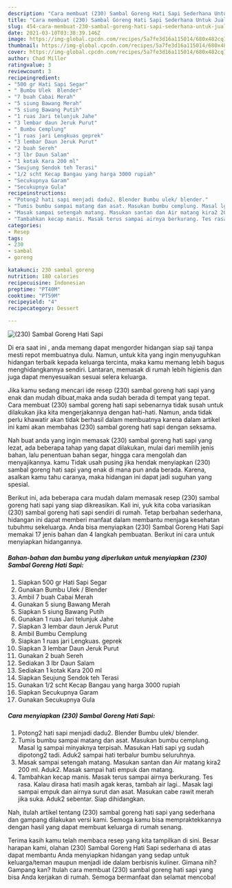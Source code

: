```yaml
---
description: "Cara membuat (230) Sambal Goreng Hati Sapi Sederhana Untuk Jualan"
title: "Cara membuat (230) Sambal Goreng Hati Sapi Sederhana Untuk Jualan"
slug: 454-cara-membuat-230-sambal-goreng-hati-sapi-sederhana-untuk-jualan
date: 2021-03-10T03:38:39.146Z
image: https://img-global.cpcdn.com/recipes/5a7fe3d16a115014/680x482cq70/230-sambal-goreng-hati-sapi-foto-resep-utama.jpg
thumbnail: https://img-global.cpcdn.com/recipes/5a7fe3d16a115014/680x482cq70/230-sambal-goreng-hati-sapi-foto-resep-utama.jpg
cover: https://img-global.cpcdn.com/recipes/5a7fe3d16a115014/680x482cq70/230-sambal-goreng-hati-sapi-foto-resep-utama.jpg
author: Chad Miller
ratingvalue: 3
reviewcount: 3
recipeingredient:
- "500 gr Hati Sapi Segar"
- " Bumbu Ulek  Blender"
- "7 buah Cabai Merah"
- "5 siung Bawang Merah"
- "5 siung Bawang Putih"
- "1 ruas Jari telunjuk Jahe"
- "3 lembar daun Jeruk Purut"
- " Bumbu Cemplung"
- "1 ruas jari Lengkuas geprek"
- "3 lembar Daun Jeruk Purut"
- "2 buah Sereh"
- "3 lbr Daun Salam"
- "1 kotak Kara 200 ml"
- "Seujung Sendok teh Terasi"
- "1/2 scht Kecap Bangau yang harga 3000 rupiah"
- "Secukupnya Garam"
- "Secukupnya Gula"
recipeinstructions:
- "Potong2 hati sapi menjadi dadu2. Blender Bumbu ulek/ blender."
- "Tumis bumbu sampai matang dan asat. Masukan bumbu cemplung. Masal lg sampai minyaknya terpisah. Masukan Hati sapi yg sudah dipotong2 tadi. Aduk2 sampai hati terbalur bumbu seluruhnya."
- "Masak sampai setengah matang. Masukan santan dan Air matang kira2 200 ml. Aduk2. Masak sampai hati empuk dan matang."
- "Tambahkan kecap manis. Masak terus sampai airnya berkurang. Tes rasa. Kalau dirasa hati masih agak keras, tambah air lagi.. Masak lagi sampai empuk dan airnya surut dan asat. Masukan cabe rawit merah jika suka. Aduk2 sebentar. Siap dihidangkan."
categories:
- Resep
tags:
- 230
- sambal
- goreng

katakunci: 230 sambal goreng 
nutrition: 180 calories
recipecuisine: Indonesian
preptime: "PT40M"
cooktime: "PT59M"
recipeyield: "4"
recipecategory: Dessert

---
```



![(230) Sambal Goreng Hati Sapi](https://img-global.cpcdn.com/recipes/5a7fe3d16a115014/680x482cq70/230-sambal-goreng-hati-sapi-foto-resep-utama.jpg)

Di era  saat ini , anda memang dapat mengorder hidangan siap saji tanpa mesti repot membuatnya dulu. Namun, untuk kita yang ingin menyuguhkan hidangan terbaik kepada keluarga tercinta, maka kamu memang lebih bagus menghidangkannya sendiri. Lantaran, memasak di rumah lebih higienis dan juga dapat menyesuaikan sesuai selera keluarga.

Jika kamu sedang mencari ide resep (230) sambal goreng hati sapi yang enak dan mudah dibuat,maka anda sudah berada di tempat yang tepat. Cara membuat (230) sambal goreng hati sapi  sebenarnya tidak susah untuk dilakukan jika kita mengerjakannya dengan hati-hati. Namun, anda tidak perlu khawatir akan tidak berhasil dalam membuatnya 
karena dalam artikel ini kami akan membahas (230) sambal goreng hati sapi dengan seksama.  



Nah buat anda yang ingin memasak (230) sambal goreng hati sapi yang lezat, ada beberapa tahap yang dapat dilakukan, mulai dari memilih jenis bahan, lalu penentuan bahan segar, hingga cara mengolah dan menyajikannya. kamu Tidak usah pusing jika hendak menyiapkan (230) sambal goreng hati sapi yang enak di mana pun anda berada. Karena, asalkan kamu  tahu caranya, maka hidangan ini dapat jadi suguhan yang spesial.

Berikut ini, ada beberapa cara mudah dalam memasak resep (230) sambal goreng hati sapi yang siap dikreasikan. Kali ini, yuk kita coba variasikan (230) sambal goreng hati sapi sendiri di rumah. Tetap berbahan sederhana, hidangan ini dapat memberi manfaat dalam membantu menjaga kesehatan tubuhmu sekeluarga. Anda bisa menyiapkan (230) Sambal Goreng Hati Sapi memakai 17 jenis bahan dan 4 langkah pembuatan. Berikut ini cara untuk menyiapkan hidangannya.

<!--inarticleads1-->

##### Bahan-bahan dan bumbu yang diperlukan untuk menyiapkan (230) Sambal Goreng Hati Sapi:

1. Siapkan 500 gr Hati Sapi Segar
1. Gunakan  Bumbu Ulek / Blender
1. Ambil 7 buah Cabai Merah
1. Gunakan 5 siung Bawang Merah
1. Siapkan 5 siung Bawang Putih
1. Gunakan 1 ruas Jari telunjuk Jahe
1. Siapkan 3 lembar daun Jeruk Purut
1. Ambil  Bumbu Cemplung
1. Siapkan 1 ruas jari Lengkuas. geprek
1. Siapkan 3 lembar Daun Jeruk Purut
1. Gunakan 2 buah Sereh
1. Sediakan 3 lbr Daun Salam
1. Sediakan 1 kotak Kara 200 ml
1. Siapkan Seujung Sendok teh Terasi
1. Gunakan 1/2 scht Kecap Bangau yang harga 3000 rupiah
1. Siapkan Secukupnya Garam
1. Gunakan Secukupnya Gula




<!--inarticleads2-->

##### Cara menyiapkan (230) Sambal Goreng Hati Sapi:

1. Potong2 hati sapi menjadi dadu2. Blender Bumbu ulek/ blender.
1. Tumis bumbu sampai matang dan asat. Masukan bumbu cemplung. Masal lg sampai minyaknya terpisah. Masukan Hati sapi yg sudah dipotong2 tadi. Aduk2 sampai hati terbalur bumbu seluruhnya.
1. Masak sampai setengah matang. Masukan santan dan Air matang kira2 200 ml. Aduk2. Masak sampai hati empuk dan matang.
1. Tambahkan kecap manis. Masak terus sampai airnya berkurang. Tes rasa. Kalau dirasa hati masih agak keras, tambah air lagi.. Masak lagi sampai empuk dan airnya surut dan asat. Masukan cabe rawit merah jika suka. Aduk2 sebentar. Siap dihidangkan.




Nah, itulah artikel tentang  (230) sambal goreng hati sapi  yang sederhana dan gampang dilakukan versi kami. Semoga kamu bisa mempraktekkannya dengan hasil yang dapat membuat keluarga di rumah senang. 

Terima kasih kamu telah membaca resep yang kita tampilkan di sini. Besar harapan kami, olahan  (230) Sambal Goreng Hati Sapi sederhana di atas dapat membantu Anda menyiapkan hidangan yang sedap untuk keluarga/teman maupun menjadi ide dalam berbisnis kuliner. Gimana nih? Gampang kan? Itulah cara membuat (230) sambal goreng hati sapi yang bisa Anda kerjakan di rumah. Semoga bermanfaat dan selamat mencoba!

